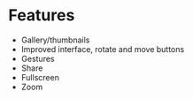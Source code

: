 # Features

- Gallery/thumbnails
- Improved interface, rotate and move buttons
- Gestures
- Share
- Fullscreen
- Zoom
